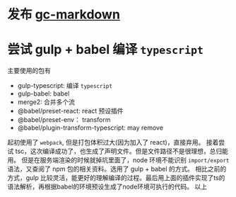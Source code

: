 # 发布 [gc-markdown](github.com/thjxs/gc-markdown)

# 尝试 gulp + babel 编译 `typescript`
主要使用的包有 
- gulp-typescript: 编译 `typescript`
- gulp-babel: babel
- merge2: 合并多个流
- @babel/preset-react: react 预设插件
- @babel/preset-env： transform 
- @babel/plugin-transform-typescript: may remove

起初使用了 `webpack`, 但是打包体积过大(因为加入了 react)，直接弃用。
接着尝试 tsc，这次编译成功了，也生成了声明文件。但是文件路径不是很理想，总归能用。
但是在服务端渲染的时候就掉坑里面了，node 环境不能识别 `import/export` 语法，又查阅了 npm 包的相关资料。选用了 gulp + babel 的方式。
相比之前的方式，gulp 比较灵活，能更好的理解编译的过程。最后用上面的插件实现了ts的语法解析，再根据babel的环境预设生成了node环境可执行的代码。
以上
